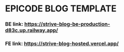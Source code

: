 # EPICODE BLOG TEMPLATE

### BE link: https://strive-blog-be-production-d83c.up.railway.app/
### FE link: https://strive-blog-hosted.vercel.app/
